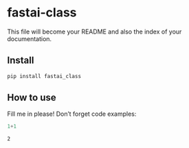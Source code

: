 # fastai-class

<!-- WARNING: THIS FILE WAS AUTOGENERATED! DO NOT EDIT! -->

This file will become your README and also the index of your
documentation.

## Install

``` sh
pip install fastai_class
```

## How to use

Fill me in please! Don’t forget code examples:

``` python
1+1
```

    2
